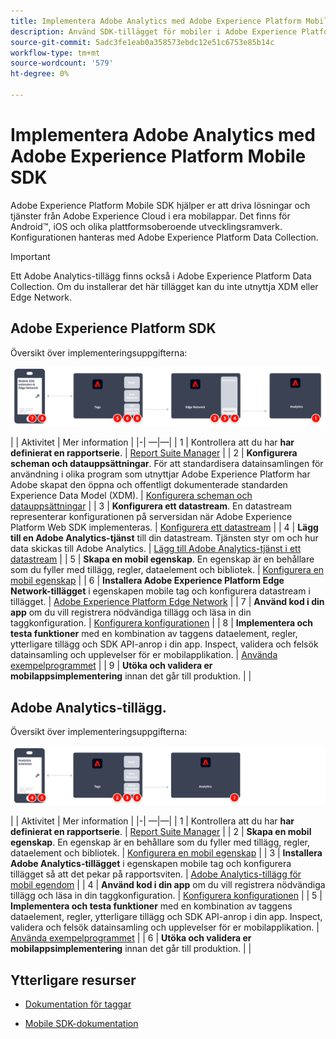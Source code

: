 ```yaml
---
title: Implementera Adobe Analytics med Adobe Experience Platform Mobile SDK
description: Använd SDK-tillägget för mobiler i Adobe Experience Platform Data Collection för att skicka data till Adobe Analytics.
source-git-commit: 5adc3fe1eab0a358573ebdc12e51c6753e85b14c
workflow-type: tm+mt
source-wordcount: '579'
ht-degree: 0%

---
```


# Implementera Adobe Analytics med Adobe Experience Platform Mobile SDK

Adobe Experience Platform Mobile SDK hjälper er att driva lösningar och tjänster från Adobe Experience Cloud i era mobilappar. Det finns för Android™, iOS och olika plattformsoberoende utvecklingsramverk. Konfigurationen hanteras med Adobe Experience Platform Data Collection.
>[!IMPORTANT]
>
>Ett Adobe Analytics-tillägg finns också i Adobe Experience Platform Data Collection. Om du installerar det här tillägget kan du inte utnyttja XDM eller Edge Network.

## Adobe Experience Platform SDK

Översikt över implementeringsuppgifterna:

![Adobe Analytics med hjälp av arbetsflödet för Analytics-tillägget](../../assets/mobilesdk-annotated.png)

| | Aktivitet | Mer information | |-| —|—| | 1 | Kontrollera att du har **har definierat en rapportserie**. | [Report Suite Manager](../../../admin/admin/c-manage-report-suites/report-suites-admin.md) | | 2 | **Konfigurera scheman och datauppsättningar**. För att standardisera datainsamlingen för användning i olika program som utnyttjar Adobe Experience Platform har Adobe skapat den öppna och offentligt dokumenterade standarden Experience Data Model (XDM). | [Konfigurera scheman och datauppsättningar](https://developer.adobe.com/client-sdks/documentation/getting-started/set-up-schemas-and-datasets/) | | 3 | **Konfigurera ett datastream**. En datastream representerar konfigurationen på serversidan när Adobe Experience Platform Web SDK implementeras. | [Konfigurera ett datastream](https://experienceleague.adobe.com/docs/experience-platform/edge/datastreams/configure.html?lang=en) | | 4 | **Lägg till en Adobe Analytics-tjänst** till din datastream. Tjänsten styr om och hur data skickas till Adobe Analytics. | [Lägg till Adobe Analytics-tjänst i ett datastream](https://experienceleague.adobe.com/docs/experience-platform/edge/datastreams/configure.html?lang=en#analytics) | | 5 | **Skapa en mobil egenskap**. En egenskap är en behållare som du fyller med tillägg, regler, dataelement och bibliotek. | [Konfigurera en mobil egenskap](https://developer.adobe.com/client-sdks/documentation/getting-started/create-a-mobile-property/) | | 6 | **Installera Adobe Experience Platform Edge Network-tillägget** i egenskapen mobile tag och konfigurera datastream i tillägget. | [Adobe Experience Platform Edge Network](https://developer.adobe.com/client-sdks/documentation/edge-network/) | | 7 | **Använd kod i din app** om du vill registrera nödvändiga tillägg och läsa in din taggkonfiguration. | [Konfigurera konfigurationen](https://developer.adobe.com/client-sdks/documentation/user-guides/getting-started-with-platform/overview/#set-up-the-configuration) | | 8 | **Implementera och testa funktioner** med en kombination av taggens dataelement, regler, ytterligare tillägg och SDK API-anrop i din app. Inspect, validera och felsök datainsamling och upplevelser för er mobilapplikation. | [Använda exempelprogrammet](https://developer.adobe.com/client-sdks/documentation/user-guides/getting-started-with-platform/overview/#use-the-sample-application) | | 9 | **Utöka och validera er mobilappsimplementering** innan det går till produktion. | |


## Adobe Analytics-tillägg.

Översikt över implementeringsuppgifterna:

![Adobe Analytics med hjälp av arbetsflödet för Analytics-tillägget](../../assets/mobilesdk-analytics-annotated.png)

| | Aktivitet | Mer information | |-| —|—| | 1 | Kontrollera att du har **har definierat en rapportserie**. | [Report Suite Manager](../../../admin/admin/c-manage-report-suites/report-suites-admin.md) | | 2 | **Skapa en mobil egenskap**. En egenskap är en behållare som du fyller med tillägg, regler, dataelement och bibliotek. | [Konfigurera en mobil egenskap](https://developer.adobe.com/client-sdks/documentation/getting-started/create-a-mobile-property/) | | 3 | **Installera Adobe Analytics-tillägget** i egenskapen mobile tag och konfigurera tillägget så att det pekar på rapportsviten. | [Adobe Analytics-tillägg för mobil egendom](https://developer.adobe.com/client-sdks/documentation/adobe-analytics/) | | 4 | **Använd kod i din app** om du vill registrera nödvändiga tillägg och läsa in din taggkonfiguration. | [Konfigurera konfigurationen](https://developer.adobe.com/client-sdks/documentation/user-guides/getting-started-with-platform/overview/#set-up-the-configuration) | | 5 | **Implementera och testa funktioner** med en kombination av taggens dataelement, regler, ytterligare tillägg och SDK API-anrop i din app. Inspect, validera och felsök datainsamling och upplevelser för er mobilapplikation. | [Använda exempelprogrammet](https://developer.adobe.com/client-sdks/documentation/user-guides/getting-started-with-platform/overview/#use-the-sample-application) | | 6 | **Utöka och validera er mobilappsimplementering** innan det går till produktion. | |

## Ytterligare resurser

- [Dokumentation för taggar](https://experienceleague.adobe.com/docs/experience-platform/tags/home.html#)

- [Mobile SDK-dokumentation](https://developer.adobe.com/client-sdks/documentation/)




